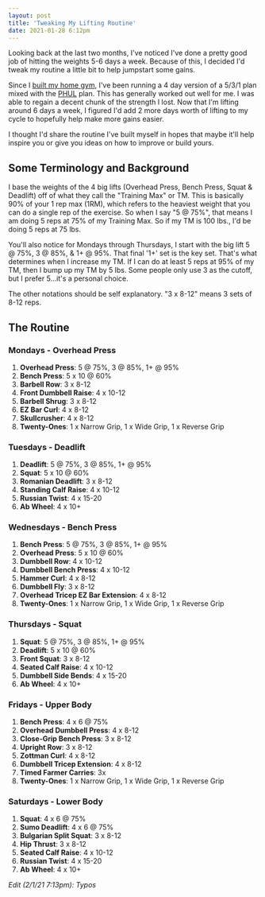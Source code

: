 ```yaml
---
layout: post
title: 'Tweaking My Lifting Routine'
date: 2021-01-28 6:12pm
---
```


Looking back at the last two months, I've noticed I've done a pretty good job of hitting the weights 5-6 days a week. Because of this, I decided I'd tweak my routine a little bit to help jumpstart some gains.

Since I [built my home gym](/2020/08/04/so-i-finally-built-a-home-gym.html), I've been running a 4 day version of a 5/3/1 plan mixed with the [PHUL](https://www.muscleandstrength.com/workouts/phul-workout) plan. This has generally worked out well for me. I was able to regain a decent chunk of the strength I lost. Now that I'm lifting around 6 days a week, I figured I'd add 2 more days worth of lifting to my cycle to hopefully help make more gains easier.

I thought I'd share the routine I've built myself in hopes that maybe it'll help inspire you or give you ideas on how to improve or build yours.

## Some Terminology and Background

I base the weights of the 4 big lifts (Overhead Press, Bench Press, Squat & Deadlift) off of what they call the "Training Max" or TM. This is basically 90% of your 1 rep max (1RM), which refers to the heaviest weight that you can do a single rep of the exercise. So when I say "5 @ 75%", that means I am doing 5 reps at 75% of my Training Max. So if my TM is 100 lbs., I'd be doing 5 reps at 75 lbs.

You'll also notice for Mondays through Thursdays, I start with the big lift 5 @ 75%, 3 @ 85%, & 1+ @ 95%. That final '1+' set is the key set. That's what determines when I increase my TM. If I can do at least 5 reps at 95% of my TM, then I bump up my TM by 5 lbs. Some people only use 3 as the cutoff, but I prefer 5...it's a personal choice.

The other notations should be self explanatory. "3 x 8-12" means 3 sets of 8-12 reps.

## The Routine

### Mondays - Overhead Press

1. **Overhead Press**: 5 @ 75%, 3 @ 85%, 1+ @ 95%
2. **Bench Press**: 5 x 10 @ 60%
3. **Barbell Row**: 3 x 8-12
4. **Front Dumbbell Raise**: 4 x 10-12
5. **Barbell Shrug**: 3 x 8-12
6. **EZ Bar Curl**: 4 x 8-12
7. **Skullcrusher**: 4 x 8-12
8. **Twenty-Ones**: 1 x Narrow Grip, 1 x Wide Grip, 1 x Reverse Grip

### Tuesdays - Deadlift

1. **Deadlift**: 5 @ 75%, 3 @ 85%, 1+ @ 95%
2. **Squat**: 5 x 10 @ 60%
3. **Romanian Deadlift**: 3 x 8-12
4. **Standing Calf Raise**: 4 x 10-12
5. **Russian Twist**: 4 x 15-20
6. **Ab Wheel**: 4 x 10+

### Wednesdays - Bench Press

1. **Bench Press**: 5 @ 75%, 3 @ 85%, 1+ @ 95%
2. **Overhead Press**: 5 x 10 @ 60%
3. **Dumbbell Row**: 4 x 10-12
4. **Dumbbell Bench Press**: 4 x 10-12
5. **Hammer Curl**: 4 x 8-12
6. **Dumbbell Fly**: 3 x 8-12
7. **Overhead Tricep EZ Bar Extension**: 4 x 8-12
8. **Twenty-Ones**: 1 x Narrow Grip, 1 x Wide Grip, 1 x Reverse Grip

### Thursdays - Squat

1. **Squat**: 5 @ 75%, 3 @ 85%, 1+ @ 95%
2. **Deadlift**: 5 x 10 @ 60%
3. **Front Squat**: 3 x 8-12
4. **Seated Calf Raise**: 4 x 10-12
5. **Dumbbell Side Bends**: 4 x 15-20
6. **Ab Wheel**: 4 x 10+

### Fridays - Upper Body

1. **Bench Press**: 4 x 6 @ 75%
2. **Overhead Dumbbell Press**: 4 x 8-12
3. **Close-Grip Bench Press**: 3 x 8-12
4. **Upright Row**: 3 x 8-12
5. **Zottman Curl**: 4 x 8-12
6. **Dumbbell Tricep Extension**: 4 x 8-12
7. **Timed Farmer Carries**: 3x
8. **Twenty-Ones**: 1 x Narrow Grip, 1 x Wide Grip, 1 x Reverse Grip

### Saturdays - Lower Body

1. **Squat**: 4 x 6 @ 75%
2. **Sumo Deadlift**: 4 x 6 @ 75%
3. **Bulgarian Split Squat**: 3 x 8-12
4. **Hip Thrust**: 3 x 8-12
5. **Seated Calf Raise**: 4 x 10-12
6. **Russian Twist**: 4 x 15-20
7. **Ab Wheel**: 4 x 10+

_Edit (2/1/21 7:13pm): Typos_
